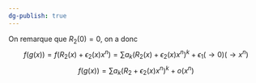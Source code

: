 ```yaml
---
dg-publish: true
---
```


On remarque que $R_{2}(0)=0$, on a donc
$$
f(g(x)) = f(R_{2}(x) + \epsilon_{2}(x)x^{n})=\sum a_{k}(R_{2}(x)+\epsilon_{2}(x)x^{n})^{k} + \epsilon_{1}(\to 0)(\to x^{n})
$$
$$
f(g(x))=\sum a_{k}(R_{2} + \epsilon_{2}(x)x^{n})^{k} + o(x^{n})
$$

